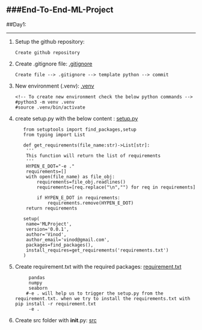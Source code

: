 ###End-To-End-ML-Project
---

##Day1:
***

1) Setup the github repository:

   `Create github repository`

2) Create .gitignore file: [.gitignore](.gitignore)

   ``Create file --> .gitignore --> template python --> commit``
   
3) New environment (.venv): [.venv](.venv)
   

   ```
   <!-- To create new environment check the below python commands -->
   #python3 -m venv .venv
   #source .venv/bin/activate
   ```
4) create setup.py with the below content : [setup.py](setup.py)

   ```
      from setuptools import find_packages,setup
      from typing import List

      def get_requirements(file_name:str)->List[str]:
       '''
       This function will return the list of requirements
       '''
       HYPEN_E_DOT="-e ."
       requirements=[]
       with open(file_name) as file_obj:
           requirements=file_obj.readlines()
           requirements=[req.replace("\n","") for req in requirements]
        
           if HYPEN_E_DOT in requirements:
               requirements.remove(HYPEN_E_DOT)
       return requirements

      setup(
       name='MLProject',
       version='0.0.1',
       author='Vinod',
       author_email='vinod@gmail.com',
       packages=find_packages(),
       install_requires=get_requirements('requirements.txt')
      )
   ```
5) Create requirement.txt with the required packages: [requirement.txt](requirements.txt)

    ```
         pandas
         numpy
         seaborn
        #-e . will help us to trigger the setup.py from the requirement.txt. when we try to install the requirements.txt with pip install -r requirement.txt
         -e .
    ```
6) Create src folder with __init__.py: [src](src)
   
